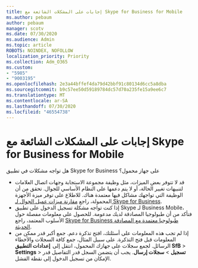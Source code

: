 ```yaml
---
title: إجابات على المشكلات الشائعة مع Skype for Business for Mobile
ms.author: pebaum
author: pebaum
manager: scotv
ms.date: 07/30/2020
ms.audience: Admin
ms.topic: article
ROBOTS: NOINDEX, NOFOLLOW
localization_priority: Priority
ms.collection: Adm_O365
ms.custom:
- "5985"
- "9003195"
ms.openlocfilehash: 2e3a44bffef4da79d42bbf91c80134d6cc5a8dba
ms.sourcegitcommit: b9c57ee50d59189784dc57d70a235fe15a9ee6c7
ms.translationtype: MT
ms.contentlocale: ar-SA
ms.lasthandoff: 07/30/2020
ms.locfileid: "46554738"
---
```

# <a name="answers-to-common-issues-with-skype-for-business-for-mobile"></a>إجابات على المشكلات الشائعة مع Skype for Business for Mobile

هل تواجه مشكلات في تطبيق Skype for Business على جهاز محمول؟

- قد لا تتوفر بعض الميزات، مثل وظيفة مجموعة الاستجابة وجهات اتصال العلامات لتنبيهات تغيير الحالة، أو لا يتم دعمها على النظام الأساسي للجوال. تحقق من أن الوظيفة التي تواجهك مشاكل فيها معتمدة هناك. للاطلاع على توفر ميزة الأجهزة المحمولة، راجع [مقارنة ميزات عميل الجوال لـ Skype for Business](https://technet.microsoft.com/library/Dn951412.aspx).
- إذا كنت تواجه مشكلة تسجيل الدخول على تطبيق Skype لـ Business Mobile، فتأكد من أن طبولوجيا المصادقة لديك مدعومة. للحصول على معلومات مفصلة حول الأسلوب المعتمد، راجع [Skype for Business طبولوجيا معتمدة مع المصادقة الحديثة](https://docs.microsoft.com/skypeforbusiness/plan-your-deployment/modern-authentication/topologies-supported).  
- إذا لم تجب هذه المعلومات على أسئلتك، افتح تذكرة دعم. جمع أكبر قدر ممكن من المعلومات قبل فتح التذكرة. على سبيل المثال، جمع كافة السجلات والأخطاء الرسائل. لجمع سجلات على جهازك المحمول، انتقل إلى  **إعدادات التطبيق SfB** >   **Settings**  >   **تسجيل**  >   **سجلات إرسال**. يجب أن يتضمن السجل قدر التفاصيل قدر الإمكان من تسجيل الدخول إلى نقطة الفشل.
